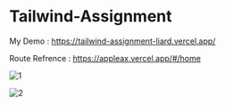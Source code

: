 # Tailwind-Assignment

My Demo : https://tailwind-assignment-liard.vercel.app/

Route Refrence : https://appleax.vercel.app/#/home

![1](https://github.com/user-attachments/assets/00b1129d-5e95-4e9b-8402-5b03ee5c4d36)

![2](https://github.com/user-attachments/assets/b33187d3-2e80-425b-8d29-2012ae303ebd)
